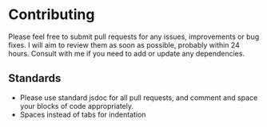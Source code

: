 # Contributing

Please feel free to submit pull requests for any issues, improvements or bug fixes. I will aim to review them as soon as possible, probably within 24 hours.
Consult with me if you need to add or update any dependencies.

## Standards
- Please use standard jsdoc for all pull requests, and comment and space your blocks of code appropriately.
- Spaces instead of tabs for indentation
